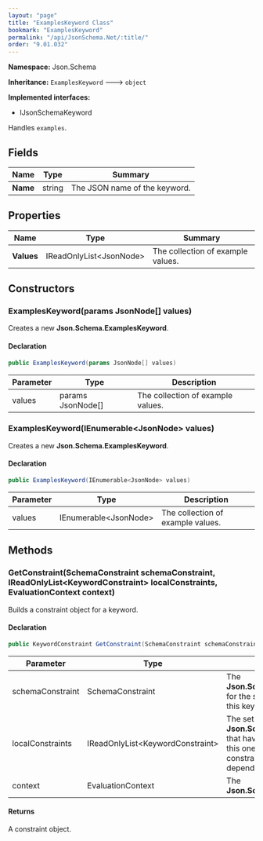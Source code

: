 ```yaml
---
layout: "page"
title: "ExamplesKeyword Class"
bookmark: "ExamplesKeyword"
permalink: "/api/JsonSchema.Net/:title/"
order: "9.01.032"
---
```

**Namespace:** Json.Schema

**Inheritance:**
`ExamplesKeyword`
 🡒 
`object`

**Implemented interfaces:**

- IJsonSchemaKeyword

Handles `examples`.

## Fields

| Name | Type | Summary |
|---|---|---|
| **Name** | string | The JSON name of the keyword. |

## Properties

| Name | Type | Summary |
|---|---|---|
| **Values** | IReadOnlyList\<JsonNode\> | The collection of example values. |

## Constructors

### ExamplesKeyword(params JsonNode[] values)

Creates a new **Json.Schema.ExamplesKeyword**.

#### Declaration

```c#
public ExamplesKeyword(params JsonNode[] values)
```

| Parameter | Type | Description |
|---|---|---|
| values | params JsonNode[] | The collection of example values. |


### ExamplesKeyword(IEnumerable\<JsonNode\> values)

Creates a new **Json.Schema.ExamplesKeyword**.

#### Declaration

```c#
public ExamplesKeyword(IEnumerable<JsonNode> values)
```

| Parameter | Type | Description |
|---|---|---|
| values | IEnumerable\<JsonNode\> | The collection of example values. |


## Methods

### GetConstraint(SchemaConstraint schemaConstraint, IReadOnlyList\<KeywordConstraint\> localConstraints, EvaluationContext context)

Builds a constraint object for a keyword.

#### Declaration

```c#
public KeywordConstraint GetConstraint(SchemaConstraint schemaConstraint, IReadOnlyList<KeywordConstraint> localConstraints, EvaluationContext context)
```

| Parameter | Type | Description |
|---|---|---|
| schemaConstraint | SchemaConstraint | The **Json.Schema.SchemaConstraint** for the schema object that houses this keyword. |
| localConstraints | IReadOnlyList\<KeywordConstraint\> | The set of other **Json.Schema.KeywordConstraint**s that have been processed prior to this one. Will contain the constraints for keyword dependencies. |
| context | EvaluationContext | The **Json.Schema.EvaluationContext**. |


#### Returns

A constraint object.


